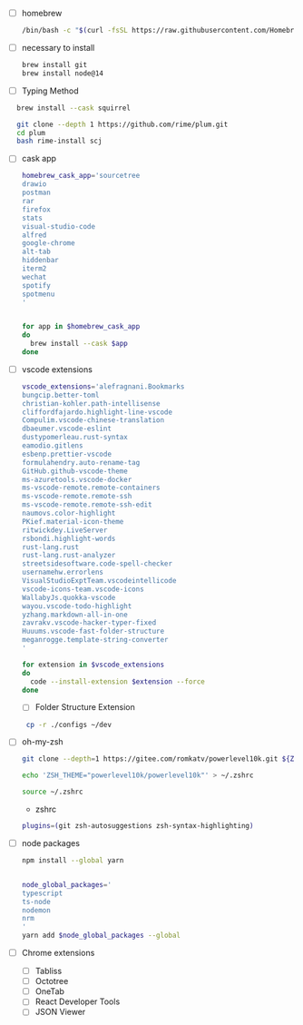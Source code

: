 - [ ] homebrew

  ```sh
  /bin/bash -c "$(curl -fsSL https://raw.githubusercontent.com/Homebrew/install/HEAD/install.sh)";

  ```

- [ ] necessary to install

  ```sh
  brew install git
  brew install node@14
  ```

- [ ] Typing Method

```sh
  brew install --cask squirrel

  git clone --depth 1 https://github.com/rime/plum.git
  cd plum
  bash rime-install scj
```

- [ ] cask app

  ```sh
  homebrew_cask_app='sourcetree
  drawio
  postman
  rar
  firefox
  stats
  visual-studio-code
  alfred
  google-chrome
  alt-tab
  hiddenbar
  iterm2
  wechat
  spotify
  spotmenu
  '


  for app in $homebrew_cask_app
  do
    brew install --cask $app
  done
  ```

- [ ] vscode extensions

  ```sh
  vscode_extensions='alefragnani.Bookmarks
  bungcip.better-toml
  christian-kohler.path-intellisense
  cliffordfajardo.highlight-line-vscode
  Compulim.vscode-chinese-translation
  dbaeumer.vscode-eslint
  dustypomerleau.rust-syntax
  eamodio.gitlens
  esbenp.prettier-vscode
  formulahendry.auto-rename-tag
  GitHub.github-vscode-theme
  ms-azuretools.vscode-docker
  ms-vscode-remote.remote-containers
  ms-vscode-remote.remote-ssh
  ms-vscode-remote.remote-ssh-edit
  naumovs.color-highlight
  PKief.material-icon-theme
  ritwickdey.LiveServer
  rsbondi.highlight-words
  rust-lang.rust
  rust-lang.rust-analyzer
  streetsidesoftware.code-spell-checker
  usernamehw.errorlens
  VisualStudioExptTeam.vscodeintellicode
  vscode-icons-team.vscode-icons
  WallabyJs.quokka-vscode
  wayou.vscode-todo-highlight
  yzhang.markdown-all-in-one
  zavrakv.vscode-hacker-typer-fixed
  Huuums.vscode-fast-folder-structure
  meganrogge.template-string-converter
  '

  for extension in $vscode_extensions
  do
    code --install-extension $extension --force
  done
  ```

  - [ ] Folder Structure Extension

  ```sh
   cp -r ./configs ~/dev


  ```

- [ ] oh-my-zsh

  ```sh
  git clone --depth=1 https://gitee.com/romkatv/powerlevel10k.git ${ZSH_CUSTOM:-$HOME/.oh-my-zsh/custom}/themes/powerlevel10k

  echo 'ZSH_THEME="powerlevel10k/powerlevel10k"' > ~/.zshrc

  source ~/.zshrc

  ```

  - zshrc

  ```sh
  plugins=(git zsh-autosuggestions zsh-syntax-highlighting)
  ```

- [ ] node packages

  ```sh
  npm install --global yarn


  node_global_packages='
  typescript
  ts-node
  nodemon
  nrm
  '
  yarn add $node_global_packages --global

  ```

- [ ] Chrome extensions
  - [ ] Tabliss
  - [ ] Octotree
  - [ ] OneTab
  - [ ] React Developer Tools
  - [ ] JSON Viewer
